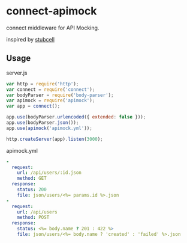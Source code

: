 # connect-apimock

connect middleware for API Mocking.

inspired by [stubcell](https://github.com/yosuke-furukawa/stubcell)

## Usage 

server.js

```javascript
var http = require('http');
var connect = require('connect');
var bodyParser = require('body-parser');
var apimock = require('apimock');
var app = connect();

app.use(bodyParser.urlencoded({ extended: false }));
app.use(bodyParser.json());
app.use(apimock('apimock.yml'));

http.createServer(app).listen(3000);
```

apimock.yml

```yaml
-
  request:
    url: /api/users/:id.json
    method: GET
  response:
    status: 200
    file: json/users/<%= params.id %>.json
-
  request:
    url: /api/users
    method: POST
  response:
    status: <%= body.name ? 201 : 422 %>
    file: json/users/<%= body.name ? 'created' : 'failed' %>.json
```
